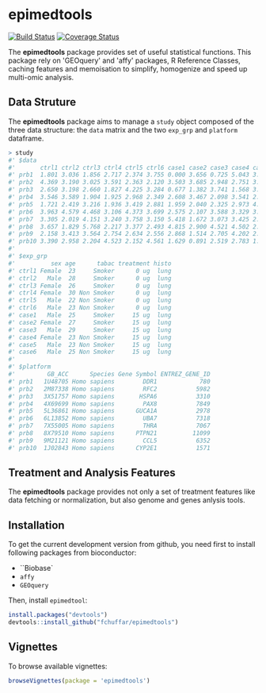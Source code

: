 # epimedtools

[![Build Status](https://api.travis-ci.org/fchuffar/epimedtools.png?branch=master)](https://travis-ci.org/fchuffar/epimedtools)
[![Coverage Status](https://img.shields.io/codecov/c/github/fchuffar/epimedtools/master.svg)](https://codecov.io/github/fchuffar/epimedtools?branch=master)


The __epimedtools__ package provides set of useful statistical functions. This package rely on 'GEOquery' and 'affy' packages, R Reference Classes, caching features and memoisation to simplify, homogenize and speed up multi-omic analysis.

## Data Struture

The __epimedtools__ package aims to manage a `study` object composed of the three data structure: the `data` matrix and the two `exp_grp` and `platform` dataframe.

```R
> study
#' $data
#'       ctrl1 ctrl2 ctrl3 ctrl4 ctrl5 ctrl6 case1 case2 case3 case4 case5 case6
#' prb1  1.801 3.036 1.856 2.717 2.374 3.755 0.000 3.656 0.725 5.043 3.265 3.539
#' prb2  4.369 3.190 3.025 3.591 2.363 2.120 3.503 3.685 2.948 2.751 3.656 2.525
#' prb3  2.650 3.198 2.660 1.827 4.225 3.284 0.677 1.382 3.741 1.568 3.287 2.930
#' prb4  3.546 3.589 1.904 1.925 2.968 2.349 2.608 3.467 2.098 3.541 2.854 1.796
#' prb5  1.721 2.419 3.216 1.936 3.419 2.881 1.959 2.040 2.325 2.973 4.222 2.918
#' prb6  3.963 4.579 4.468 3.106 4.373 3.699 2.575 2.107 3.588 3.329 3.626 0.257
#' prb7  3.305 2.019 4.151 3.240 3.758 3.150 5.418 1.672 3.073 3.425 2.434 0.734
#' prb8  3.657 1.829 5.768 2.217 3.377 2.493 4.815 2.900 4.521 4.502 2.144 3.973
#' prb9  2.158 3.413 3.564 2.754 2.634 2.556 2.868 1.514 2.705 4.202 2.030 1.197
#' prb10 3.390 2.958 2.204 4.523 2.152 4.561 1.629 0.891 2.519 2.783 1.541 2.375
#'
#' $exp_grp
#'          sex age      tabac treatment histo
#' ctrl1 Female  23     Smoker      0 ug  lung
#' ctrl2   Male  28     Smoker      0 ug  lung
#' ctrl3 Female  26     Smoker      0 ug  lung
#' ctrl4 Female  30 Non Smoker      0 ug  lung
#' ctrl5   Male  22 Non Smoker      0 ug  lung
#' ctrl6   Male  23 Non Smoker      0 ug  lung
#' case1   Male  25     Smoker     15 ug  lung
#' case2 Female  27     Smoker     15 ug  lung
#' case3   Male  29     Smoker     15 ug  lung
#' case4 Female  23 Non Smoker     15 ug  lung
#' case5   Male  23 Non Smoker     15 ug  lung
#' case6   Male  25 Non Smoker     15 ug  lung
#'
#' $platform
#'         GB_ACC      Species Gene Symbol ENTREZ_GENE_ID
#' prb1   1U48705 Homo sapiens        DDR1            780
#' prb2   2M87338 Homo sapiens        RFC2           5982
#' prb3   3X51757 Homo sapiens       HSPA6           3310
#' prb4   4X69699 Homo sapiens        PAX8           7849
#' prb5   5L36861 Homo sapiens      GUCA1A           2978
#' prb6   6L13852 Homo sapiens        UBA7           7318
#' prb7   7X55005 Homo sapiens        THRA           7067
#' prb8   8X79510 Homo sapiens      PTPN21          11099
#' prb9   9M21121 Homo sapiens        CCL5           6352
#' prb10  1J02843 Homo sapiens      CYP2E1           1571

```

## Treatment and Analysis Features

The __epimedtools__ package provides not only a set of treatment features like data fetching or normalization, but also genome and genes anlysis tools.

## Installation

To get the current development version from github, you need first to install following packages from bioconductor:

  * ``Biobase`
  * ``affy``
  * ``GEOquery``

Then, install ``epimedtool``:

```R
install.packages("devtools")
devtools::install_github("fchuffar/epimedtools")
```


## Vignettes

To browse available vignettes:

```R
browseVignettes(package = 'epimedtools')
```


